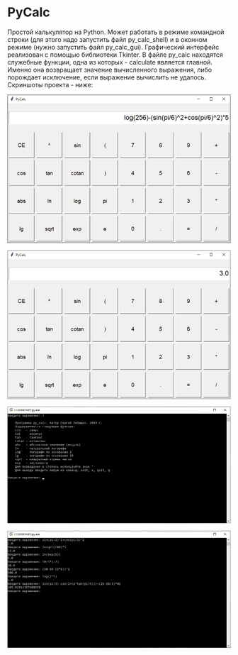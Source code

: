 # PyCalc

Простой калькулятор на Python. Может работать в режиме командной строки (для этого надо запустить файл py_calc_shell) и в оконном режиме (нужно запустить файл py_calc_gui). Графический интерфейс реализован с помощью библиотеки Tkinter.
В файле py_calc находятся служебные функции, одна из которых - calculate является главной. Именно она возвращает значение вычисленного выражения, либо порождает исключение, если выражение вычислить не удалось.
Скриншоты проекта - ниже:

![screenshot](screen1.jpg)

![screenshot](screen2.jpg)

![screenshot](screen3.jpg)

![screenshot](screen4.jpg)
